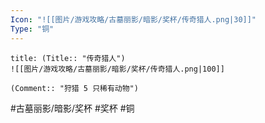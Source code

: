 ```yaml
---
Icon: "![[图片/游戏攻略/古墓丽影/暗影/奖杯/传奇猎人.png|30]]"
Type: "铜"
---
```

```ad-common-bronze-trophy
title: (Title:: "传奇猎人")
![[图片/游戏攻略/古墓丽影/暗影/奖杯/传奇猎人.png|100]]

(Comment:: "狩猎 5 只稀有动物")
```

#古墓丽影/暗影/奖杯 #奖杯 #铜
